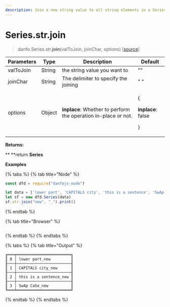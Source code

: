 ```yaml
---
description: Join a new string value to all string elements in a Series.
---
```


# Series.str.join

> danfo.Series.str.**join**(valToJoin, joinChar, options)    \[[source](https://github.com/opensource9ja/danfojs/blob/master/danfojs/src/core/strings.js#L308)]

| Parameters | Type   | Description                                                     | Default                                                |
| ---------- | ------ | --------------------------------------------------------------- | ------------------------------------------------------ |
| valToJoin  | String | the string value you want to                                    |  ""                                                    |
| joinChar   | String | The delimiter to specify the joining                            | " "                                                    |
| options    | Object | **inplace**: Whether to perform the operation in-place or not.  | <p>{</p><p><strong>inplace</strong>: false</p><p>}</p> |

**Returns:**

**   **return **Series**

**Examples**

{% tabs %}
{% tab title="Node" %}
```javascript
const dfd = require("danfojs-node")

let data = ['lower part', 'CAPITALS city', 'this is a sentence', 'SwAp CaSe']
let sf = new dfd.Series(data)
sf.str.join("new", "_").print()
```
{% endtab %}

{% tab title="Browser" %}
```
```
{% endtab %}
{% endtabs %}

{% tabs %}
{% tab title="Output" %}
```
╔═══╤════════════════════════╗
║ 0 │ lower part_new         ║
╟───┼────────────────────────╢
║ 1 │ CAPITALS city_new      ║
╟───┼────────────────────────╢
║ 2 │ this is a sentence_new ║
╟───┼────────────────────────╢
║ 3 │ SwAp CaSe_new          ║
╚═══╧════════════════════════╝
```
{% endtab %}
{% endtabs %}
